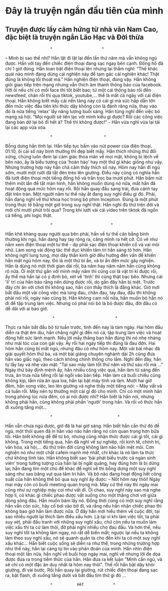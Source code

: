 # Đây là truyện ngắn đầu tiên của mình   
## Truyện được lấy cảm hứng từ nhà văn Nam Cao, đặc biệt là truyện ngắn Lão Hạc và Đời thừa

                        *                      *            

~~-~~ Mình bị sao thế nhỉ?
Hắn lật đi lật lại đến lần thứ năm mà vẫn không ngủ được. Hắn với tay đến chiếc điện thoại đang sạc ngay bên cạnh. Đồng hồ đã chỉ 1 giờ đúng. Hắn toan bật điện thoại lên nhưng lại thầm nghĩ: "Thế khác quái nào mình đang dùng cái nghiện này để tạm gác cái nghiện khác! Thật đúng là không lối thoát mà." 
Hắn nghiện điện thoại, đúng vậy. Hắn không giỏi giao tiếp trên mạng nhưng vẫn thích âm thanh thông báo của facebook. Hỡi ôi nếu chỉ có mỗi face thì tốt biết bao; từ một cái thông báo rồi đến newsfeed, chán rồi thì qua tiktok, youtube,... thế là mất cả ngày với cái điện thoại. Hắn không biết mấy cái nền tảng này có cái gì mà sức hấp dẫn lớn đến mức việc đầu tiên khi thức dậy không còn là đánh răng nữa, thay vào đó là nửa tiếng 'relax' lấy năng lượng buổi sáng. Hắn từng nghĩ đến việc bỏ mạng xã hội. "Mọi người sẽ liên lạc với mình kiểu gì được? Rồi các công việc đang bàn dở lại bỏ đi hết à? Thế thì không được!" - Hắn vừa nghĩ vừa lại tải lại các app vừa xóa. 

                        *                       *       

Bỗng dưng hắn tỉnh lại. Hắn tiếp tục bấm vào nút power của điện thoại. 01:10, ôi cái số này bình thường thì đẹp biết mấy. Hắn thích những thứ đối xứng, chúng luôn đem lại cảm giác thỏa mãn về mọi mặt, không bị lệch về bên nào, ấy là biểu tượng của 'hoàn hảo' hay một thứ gì khác giống như vậy. Nhưng trường hợp này hắn chả cảm thấy thích số này. Hôm nay hắn đi ngủ sớm, mười một rưỡi đã tắt đèn trèo lên giường. Điều này cũng có nghĩa hắn đã lướt điện thoại một tiếng đồng hồ và trằn trọc ba mươi phút. Hắn bấm nút thêm một lần để tắt màn hình, hắn không muốn dùng nó nữa, mắt hắn đã hoạt động quá mức hôm nay rồi. Rồi hắn quay đầu sang trái, đưa cánh tay đặt trên trán. Một người nằm tư thế này ắt đang suy nghĩ điều gì đó. Phải, hắn đang nghĩ về thứ khoa học trong bộ phim Inception. Đúng là một phút trong thực tế bằng một giờ trong suy nghĩ thật. Hắn nghĩ đủ thứ trên đời và mới chỉ mười phút trôi qua? Trong khi lướt vài cái video trên tiktok đã ngốn cả tiếng, phi logic thật. 

                        *                          *

Hắn khẽ khàng quay người qua bên phải, hắn về tư thế cân bằng bình thường khi ngủ, hắn dang hay tay rộng ra, căng mình ra hết cỡ. Có vẻ như nằm xem điện thoại một tư thế - dp phải sạc điện thoại khiến cổ và vai mỏi nhừ. Làm xong vài động tác thể dục khiến tâm trí hắn sáng tỏ hơn. Hắn không nghĩ lung tung, mọi dây thần kinh giờ đều hướng đến vấn đề khiến hắn mất ngủ hôm nay. Đó là một thứ bí ẩn, và bí ẩn đến mức gây nghiện. Hắn là dùng nó một thời gian dài rồi, ba năm hay năm năm hắn cũng không rõ nữa. Ôi một thứ gắn với mình mấy năm thì cũng coi là vật tri kỉ được rồi, ấy thế mà hắn lại có ý định bỏ, xét về 'tình' thì cũng thật bạc bẽo. Nhưng cái 'lí' trí của hắn bảo rằng nên dừng được rồi, do gần đây hắn bị mệt. Trước đây chỉ ăn với chơi thì không sao, hắn còn thấy thích là đằng khác. Giờ mới bắt đầu một vài công việc mà lưng đau, chân đau, tay đau, đầu thì không phải nói rồi, ngày nào cũng bị. Hắn không cam nổi nữa, hắn muốn bỏ hẳn nó đi để tập trung làm việc. Nhưng có phải nói bỏ là bỏ được đâu, đời đâu có dễ dãi với ai bao giờ.

                         *                           *

Thực ra hắn bắt đầu bỏ từ tuần trước, tính đến nay là tám ngày. Hai hôm đầu diễn ra thật êm dịu, hắn chẳng nghĩ gì đến nó cả, tập trung làm việc và hoạt động hết sức lành mạnh. Nếu lời mấy thằng bạn hắn đúng thì nó nhẹ nhàng như mái tóc của con gái vậy. Ấy rồi hai ngày tiếp thì đúng là đau đớn. Hai hôm hắn cũng bị mất ngủ, nhưng đâu có như hôm nay. Một vài bài nhạc đã giải quyết hôm thứ ba, và một bài giảng chuyên nghành dài 2h cũng đưa hắn vào giấc ngủ, theo cách không chính thống cho lắm. Nghĩ đến đây, hắn tự lấy tay vả nhẹ vào mặt: "Tại sao mày làm tốt thứ năm và thứ sáu rồi mà ..." Ngày thứ bảy định mệnh ấy, hắn nhiều công việc quá, hắn làm từ sáng đến trưa, ăn trưa nửa tiếng rồi lại ngồi vào bàn tiếp. Hắn làm cả buổi chiều cũng không kịp, tắm rửa ăn qua loa, hắn lại bật máy tính và làm. Mười hai giờ đêm, hắn xong việc, leo lên giường và nghe thấy một tiếng nói:
~~-~~ Mày vất vả cả tuần rồi. Mày nên tự thưởng một cái gì đó cho mình.
Chỉ có một mình hắn trong phòng lúc nửa đêm, có ai nói được nhỉ? Hắn biết là hắn nói, nhưng không phải hắn, cũng không phải phần 'người' trong hắn. Và rồi vô thức hắn đi xuống tầng một...

                        *                             *
Hắn vẫn chưa ngủ được, giờ đã là hai giờ sáng. Hắn biết hắn cần thứ đó để ngủ, một thói quen đã in hằn vào não hắn rằng nó còn quan trọng hơn bữa tối. Hắn biết không dễ để từ bỏ, nhưng cũng nhận thức được cái gì tốt, cái gì không. Trong một tiếng qua, hắn đã nghĩ về sự nghiệp, rồi kinh tế, chính trị, văn hóa, xã hội,... đủ thứ trên đời cũng không làm não hắn mệt mỏi. Cơn nghiện nó như một chất cafein mạnh mẽ nhất, chỉ khác là nó làm ta thức chứ không tỉnh táo. Hắn không biết sao 'bài phát biểu trước cả ngàn sinh viên' trong tưởng tượng của hắn lại bị ngắt quãng, hay đúng hơn là bị dừng lại; hắn đang tìm một chủ đề khác để nghĩ về thì bỗng dưng một suy nghĩ sáng như sao băng vụt qua tâm trí hắn. Và bộ não đang hoạt động hết công suất của hắn không thể bỏ qua suy nghĩ ấy được: 
~~-~~ Nốt hôm nay thôi! Ngày mai mày còn có buổi meeting quan trọng mà. Mày cứ thế này thì ngày mai cũng như sự nghiệp mày coi như vất đi.
Ôi chao, suy nghĩ này sao mà nghe hợp lí, có khác gì chiếc phao được vất xuống cho một thằng chơi vơi giữa dòng sông đâu. Hắn muốn bám lấy nó. Đồng thời cũng có một suy nghĩ rằng hắn vẫn còn sức, hãy cố bơi vào bờ đi, và rằng nếu hắn nhận chiếc phao thì không bao giờ hắn làm được nữa. Ở đây hắn mới hiểu thêm về cuộc đời, tại sao nhiều người lại thích làm điều xấu hơn. Là tại vì khi làm việc tốt, ta phải suy xét, phải đấu tranh với những suy nghĩ xấu, chứ còn nếu ta muốn làm việc xấu thì ta cứ làm thôi, đỡ phải nghĩ nhiều cho đau đầu. Và hơn thế, nếu suy nghĩ tốt ta không làm ngay, nó rất dễ biến mất; ngược lại nếu ta không làm theo suy nghĩ xấu, nó sẽ quanh quẩn ta cho đến khi ta có một suy nghĩ xấu khác... Hắn biết cuộc sống sẽ diễn ra như thế, trong những trường hợp như thế này, hắn lại càng tự tin vào phán đoán của mình. Hắn nhìn điện thoại một lần nữa, hắn nghĩ về buổi họp ngày mai, nghĩ về nhưng lời đe dọa được đưa ra trong tiềm thức của hắn. Hắn đưa ra kết luận "Mình cần ngủ, và sẽ chỉ có một đặc ân duy nhất là hôm nay thôi". Thế rồi hắn bật dậy khỏi giường, đi vài bước. Rồi hắn quay lại giường, rút chiếc điện thoại đang sạc ra, bật flash, đi xuống tầng dưới và bắt đầu tìm thứ gì đó ...


                        *           Hết             *
